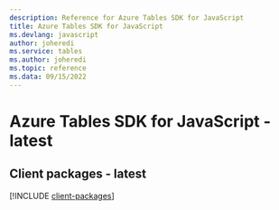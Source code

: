 ```yaml
---
description: Reference for Azure Tables SDK for JavaScript
title: Azure Tables SDK for JavaScript
ms.devlang: javascript
author: joheredi
ms.service: tables
ms.author: joheredi
ms.topic: reference
ms.data: 09/15/2022
---
```

# Azure Tables SDK for JavaScript - latest

## Client packages - latest
[!INCLUDE [client-packages](tables-client-index.md)]